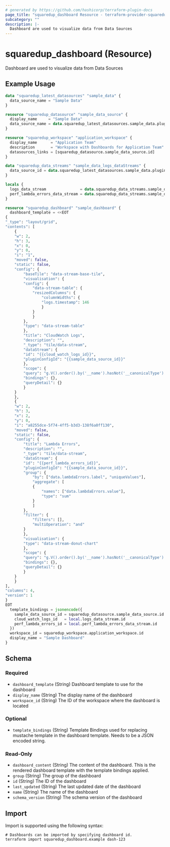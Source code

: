 ```yaml
---
# generated by https://github.com/hashicorp/terraform-plugin-docs
page_title: "squaredup_dashboard Resource - terraform-provider-squaredup"
subcategory: ""
description: |-
  Dashboard are used to visualize data from Data Sources
---
```


# squaredup_dashboard (Resource)

Dashboard are used to visualize data from Data Sources

## Example Usage

```terraform
data "squaredup_latest_datasources" "sample_data" {
  data_source_name = "Sample Data"
}

resource "squaredup_datasource" "sample_data_source" {
  display_name     = "Sample Data"
  data_source_name = data.squaredup_latest_datasources.sample_data.plugins[0].display_name
}

resource "squaredup_workspace" "application_workspace" {
  display_name      = "Application Team"
  description       = "Workspace with Dashboards for Application Team"
  datasources_links = [squaredup_datasource.sample_data_source.id]
}

data "squaredup_data_streams" "sample_data_logs_dataStreams" {
  data_source_id = data.squaredup_latest_datasources.sample_data.plugins[0].id
}

locals {
  logs_data_stream               = data.squaredup_data_streams.sample_data_logs_dataStreams.data_streams[index(data.squaredup_data_streams.sample_data_logs_dataStreams.data_streams.*.definition_name, "logs")]
  perf_lambda_errors_data_stream = data.squaredup_data_streams.sample_data_logs_dataStreams.data_streams[index(data.squaredup_data_streams.sample_data_logs_dataStreams.data_streams.*.definition_name, "perf-lambda-errors")]
}

resource "squaredup_dashboard" "sample_dashboard" {
  dashboard_template = <<EOT
{
"_type": "layout/grid",
"contents": [
	{
	"w": 2,
	"h": 3,
	"x": 0,
	"y": 0,
	"i": "1",
	"moved": false,
	"static": false,
	"config": {
		"baseTile": "data-stream-base-tile",
		"visualisation": {
		"config": {
			"data-stream-table": {
			"resizedColumns": {
				"columnWidths": {
				"logs.timestamp": 146
				}
			}
			}
		},
		"type": "data-stream-table"
		},
		"title": "CloudWatch Logs",
		"description": "",
		"_type": "tile/data-stream",
		"dataStream": {
		"id": "{{cloud_watch_logs_id}}",
		"pluginConfigId": "{{sample_data_source_id}}"
		},
		"scope": {
		"query": "g.V().order().by('__name').hasNot('__canonicalType').has(\"__configId\", \"{{sample_data_source_id}}\").or(__.has(\"sourceType\", within(\"sample-function\",\"sample-server\",\"sample-database\"))).limit(500)",
		"bindings": {},
		"queryDetail": {}
		}
	}
	},
	{
	"w": 2,
	"h": 3,
	"x": 2,
	"y": 0,
	"i": "a8255dce-5f74-4ff5-b3d3-138f6a0ff130",
	"moved": false,
	"static": false,
	"config": {
		"title": "Lambda Errors",
		"description": "",
		"_type": "tile/data-stream",
		"dataStream": {
		"id": "{{perf_lambda_errors_id}}",
		"pluginConfigId": "{{sample_data_source_id}}",
		"group": {
			"by": ["data.lambdaErrors.label", "uniqueValues"],
			"aggregate": [
			{
				"names": ["data.lambdaErrors.value"],
				"type": "sum"
			}
			]
		},
		"filter": {
			"filters": [],
			"multiOperation": "and"
		}
		},
		"visualisation": {
		"type": "data-stream-donut-chart"
		},
		"scope": {
		"query": "g.V().order().by('__name').hasNot('__canonicalType').has(\"__configId\", \"{{sample_data_source_id}}\").or(__.has(\"sourceType\", \"sample-function\")).limit(500)",
		"bindings": {},
		"queryDetail": {}
		}
	}
	}
],
"columns": 4,
"version": 1
}
EOT
  template_bindings = jsonencode({
    sample_data_source_id = squaredup_datasource.sample_data_source.id
    cloud_watch_logs_id   = local.logs_data_stream.id
    perf_lambda_errors_id = local.perf_lambda_errors_data_stream.id
  })
  workspace_id = squaredup_workspace.application_workspace.id
  display_name = "Sample Dashboard"
}
```

<!-- schema generated by tfplugindocs -->
## Schema

### Required

- `dashboard_template` (String) Dashboard template to use for the dashboard
- `display_name` (String) The display name of the dashboard
- `workspace_id` (String) The ID of the workspace where the dashboard is located

### Optional

- `template_bindings` (String) Template Bindings used for replacing mustache template in the dashboard template. Needs to be a JSON encoded string.

### Read-Only

- `dashboard_content` (String) The content of the dashboard. This is the rendered dashboard template with the template bindings applied.
- `group` (String) The group of the dashboard
- `id` (String) The ID of the dashboard
- `last_updated` (String) The last updated date of the dashboard
- `name` (String) The name of the dashboard
- `schema_version` (String) The schema version of the dashboard

## Import

Import is supported using the following syntax:

```shell
# Dashboards can be imported by specifying dashboard id.
terraform import squaredup_dashboard.example dash-123
```
